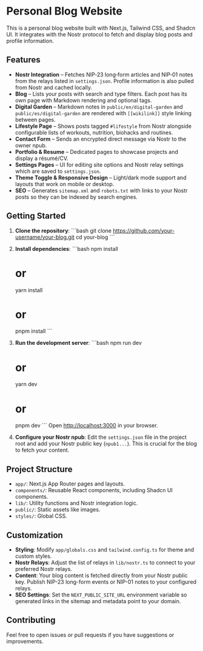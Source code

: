 # Personal Blog Website

This is a personal blog website built with Next.js, Tailwind CSS, and Shadcn UI. It integrates with the Nostr protocol to fetch and display blog posts and profile information.

## Features

- **Nostr Integration** – Fetches NIP‑23 long‑form articles and NIP‑01 notes from the relays listed in `settings.json`. Profile information is also pulled from Nostr and cached locally.
- **Blog** – Lists your posts with search and type filters. Each post has its own page with Markdown rendering and optional tags.
- **Digital Garden** – Markdown notes in `public/en/digital-garden` and `public/es/digital-garden` are rendered with `[[wikilink]]` style linking between pages.
- **Lifestyle Page** – Shows posts tagged `#lifestyle` from Nostr alongside configurable lists of workouts, nutrition, biohacks and routines.
- **Contact Form** – Sends an encrypted direct message via Nostr to the owner npub.
- **Portfolio & Resume** – Dedicated pages to showcase projects and display a résumé/CV.
- **Settings Pages** – UI for editing site options and Nostr relay settings which are saved to `settings.json`.
- **Theme Toggle & Responsive Design** – Light/dark mode support and layouts that work on mobile or desktop.
- **SEO** – Generates `sitemap.xml` and `robots.txt` with links to your Nostr posts so they can be indexed by search engines.

## Getting Started

1.  **Clone the repository**:
    \`\`\`bash
    git clone https://github.com/your-username/your-blog.git
    cd your-blog
    \`\`\`
2.  **Install dependencies**:
    \`\`\`bash
    npm install
    # or
    yarn install
    # or
    pnpm install
    \`\`\`
3.  **Run the development server**:
    \`\`\`bash
    npm run dev
    # or
    yarn dev
    # or
    pnpm dev
    \`\`\`
    Open [http://localhost:3000](http://localhost:3000) in your browser.

4.  **Configure your Nostr npub**:
    Edit the `settings.json` file in the project root and add your Nostr public key (`npub1...`). This is crucial for the blog to fetch your content.

## Project Structure

-   `app/`: Next.js App Router pages and layouts.
-   `components/`: Reusable React components, including Shadcn UI components.
-   `lib/`: Utility functions and Nostr integration logic.
-   `public/`: Static assets like images.
-   `styles/`: Global CSS.

## Customization

-   **Styling**: Modify `app/globals.css` and `tailwind.config.ts` for theme and custom styles.
-   **Nostr Relays**: Adjust the list of relays in `lib/nostr.ts` to connect to your preferred Nostr relays.
-   **Content**: Your blog content is fetched directly from your Nostr public key. Publish NIP-23 long-form events or NIP-01 notes to your configured relays.
-   **SEO Settings**: Set the `NEXT_PUBLIC_SITE_URL` environment variable so generated links in the sitemap and metadata point to your domain.

## Contributing

Feel free to open issues or pull requests if you have suggestions or improvements.
